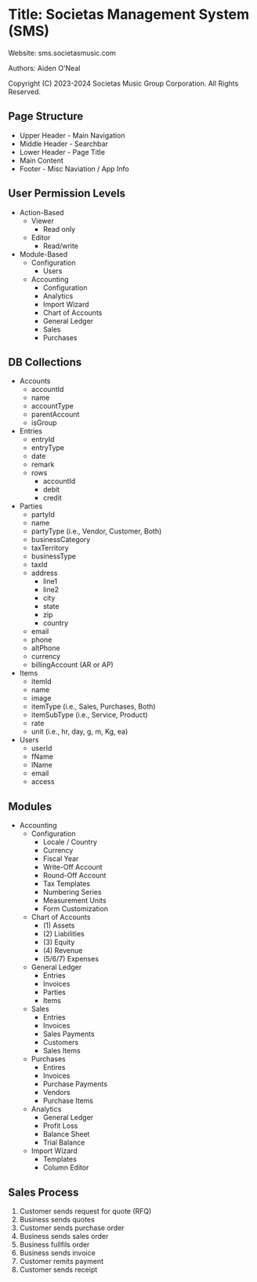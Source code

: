 # Title: Societas Management System (SMS)

Website: sms.societasmusic.com

Authors: Aiden O'Neal

Copyright (C) 2023-2024 Societas Music Group Corporation. All Rights Reserved.

## Page Structure
* Upper Header - Main Navigation
* Middle Header - Searchbar
* Lower Header - Page Title
* Main Content
* Footer - Misc Naviation / App Info

## User Permission Levels
* Action-Based
    - Viewer
        - Read only
    - Editor
        - Read/write
* Module-Based
    - Configuration
        - Users
    - Accounting
        - Configuration
        - Analytics
        - Import Wizard
        - Chart of Accounts
        - General Ledger
        - Sales
        - Purchases

## DB Collections
* Accounts
    - accountId
    - name
    - accountType
    - parentAccount
    - isGroup
* Entries
    - entryId
    - entryType
    - date
    - remark
    - rows
        - accountId
        - debit
        - credit
* Parties
    - partyId
    - name
    - partyType (i.e., Vendor, Customer, Both)
    - businessCategory
    - taxTerritory
    - businessType
    - taxId
    - address
        - line1
        - line2
        - city
        - state
        - zip
        - country
    - email
    - phone
    - altPhone
    - currency
    - billingAccount (AR or AP)
* Items
    - itemId
    - name
    - image
    - itemType (i.e., Sales, Purchases, Both)
    - itemSubType (i.e., Service, Product)
    - rate
    - unit (i.e., hr, day, g, m, Kg, ea)
* Users
    - userId
    - fName
    - lName
    - email
    - access

## Modules
* Accounting
    - Configuration
        - Locale / Country
        - Currency
        - Fiscal Year
        - Write-Off Account
        - Round-Off Account
        - Tax Templates
        - Numbering Series
        - Measurement Units
        - Form Customization
    - Chart of Accounts
        - (1) Assets
        - (2) Liabilities
        - (3) Equity
        - (4) Revenue
        - (5/6/7) Expenses
    - General Ledger
        - Entries
        - Invoices
        - Parties
        - Items
    - Sales
        - Entries
        - Invoices
        - Sales Payments
        - Customers
        - Sales Items
    - Purchases
        - Entires
        - Invoices
        - Purchase Payments
        - Vendors
        - Purchase Items
    - Analytics
        - General Ledger
        - Profit Loss
        - Balance Sheet
        - Trial Balance
    - Import Wizard
        - Templates
        - Column Editor

## Sales Process
1. Customer sends request for quote (RFQ)
2. Business sends quotes
3. Customer sends purchase order
4. Business sends sales order
5. Business fullfils order
6. Business sends invoice
7. Customer remits payment
8. Customer sends receipt